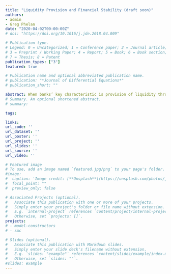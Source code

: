 ```yaml
---
title: "Liquidity Provision and Financial Stability (draft soon)"
authors:
- admin
- Greg Phelan
date: "2020-04-02T00:00:00Z"
# doi: "https://doi.org/10.1016/j.jde.2018.04.009"

# Publication type.
# Legend: 0 = Uncategorized; 1 = Conference paper; 2 = Journal article;
# 3 = Preprint / Working Paper; 4 = Report; 5 = Book; 6 = Book section;
# 7 = Thesis; 8 = Patent
publication_types: ["3"]
featured: true

# Publication name and optional abbreviated publication name.
# publication: "*Journal of Differential Equations*"
# publication_short: ""

abstract: When banks’ key characteristic is provision of liquidity through their liabilities, with fi- nancial frictions the banking sector in the aggregate is likely to over-accumulate equity, thus decreasing liquidity provision and household welfare. Subsidizing bank dividends improves welfare by encouraging earlier payout and decreasing aggregate equity in the financial sector. This policy increases the likelihood that banks provide more liquidity and improves the stability of the economy, even though asset prices fall.
# Summary. An optional shortened abstract.
# summary:

tags:

links:
url_code: ''
url_dataset: ''
url_poster: ''
url_project: ''
url_slides: ''
url_source: ''
url_video: ''

# Featured image
# To use, add an image named `featured.jpg/png` to your page's folder.
#image:
#  caption: 'Image credit: [**Unsplash**](https://unsplash.com/photos/jdD8gXaTZsc)'
#  focal_point: ""
#  preview_only: false

# Associated Projects (optional).
#   Associate this publication with one or more of your projects.
#   Simply enter your project's folder or file name without extension.
#   E.g. `internal-project` references `content/project/internal-project/index.md`.
#   Otherwise, set `projects: []`.
projects:
# - model-constructors
# - smc

# Slides (optional).
#   Associate this publication with Markdown slides.
#   Simply enter your slide deck's filename without extension.
#   E.g. `slides: "example"` references `content/slides/example/index.md`.
#   Otherwise, set `slides: ""`.
#slides: example
---
```


